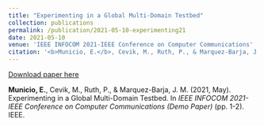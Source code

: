 ```yaml
---
title: "Experimenting in a Global Multi-Domain Testbed"
collection: publications
permalink: /publication/2021-05-10-experimenting21
date: 2021-05-10
venue: 'IEEE INFOCOM 2021-IEEE Conference on Computer Communications'
citation: '<b>Municio, E.</b>, Cevik, M., Ruth, P., & Marquez-Barja, J. M. (2021, May). Experimenting in a Global Multi-Domain Testbed. In <i> IEEE INFOCOM 2021-IEEE Conference on Computer Communications Workshops (Demo Paper) </i> (pp. 1-2). IEEE.'
---
```


[Download paper here](https://ieeexplore.ieee.org/abstract/document/9484534/)

<b>Municio, E.</b>, Cevik, M., Ruth, P., & Marquez-Barja, J. M. (2021, May). Experimenting in a Global Multi-Domain Testbed. In <i> IEEE INFOCOM 2021-IEEE Conference on Computer Communications (Demo Paper) </i>  (pp. 1-2). IEEE.